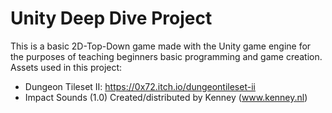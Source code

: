 # Unity Deep Dive Project
This is a basic 2D-Top-Down game made with the Unity game engine for the purposes of teaching beginners basic programming and game creation.
Assets used in this project:
- Dungeon Tileset II: https://0x72.itch.io/dungeontileset-ii
- Impact Sounds (1.0) Created/distributed by Kenney (www.kenney.nl)

